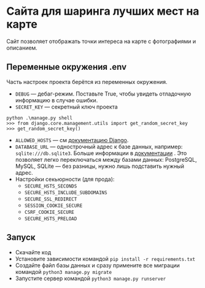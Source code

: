 # Сайта для шаринга лучших мест на карте

Сайт позволяет отображать точки интереса на карте с фотографиями и описанием. 

## Переменные окружения .env

Часть настроек проекта берётся из переменных окружения.
- `DEBUG` — дебаг-режим. Поставьте True, чтобы увидеть отладочную информацию в случае ошибки.
- `SECRET_KEY` — секретный ключ проекта
```
python .\manage.py shell
>>> from django.core.management.utils import get_random_secret_key
>>> get_random_secret_key()
```
- `ALLOWED_HOSTS` — см [документацию Django](https://docs.djangoproject.com/en/3.1/ref/settings/#allowed-hosts).
- `DATABASE_URL` — однострочный адрес к базе данных, например: `sqlite:///db.sqlite3`. Больше информации в [документации](https://github.com/jacobian/dj-database-url#url-schema)
. Это позволяет легко переключаться между базами данных: PostgreSQL, MySQL, SQLite — без разницы, нужно лишь подставить нужный адрес.
- Настройки секьюрности (для прода):
  - `SECURE_HSTS_SECONDS`
  - `SECURE_HSTS_INCLUDE_SUBDOMAINS`
  - `SECURE_SSL_REDIRECT`
  - `SESSION_COOKIE_SECURE`
  - `CSRF_COOKIE_SECURE`
  - `SECURE_HSTS_PRELOAD`
  
## Запуск

- Скачайте код
- Установите зависимости командой `pip install -r requirements.txt`
- Создайте файл базы данных и сразу примените все миграции командой `python3 manage.py migrate`
- Запустите сервер командой `python3 manage.py runserver`  
